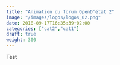 ```yaml
---
title: "Animation du forum OpenD’état 2"
image: "/images/logos/logos_02.png"
date: 2018-09-17T16:35:39+02:00
categories: ["cat2","cat1"]
draft: true
weight: 300
---
```


Test